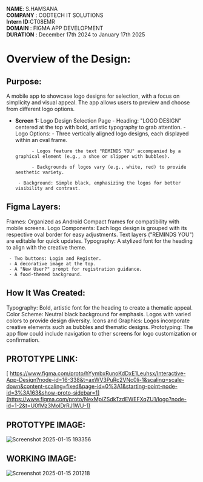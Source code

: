 **NAME**: S.HAMSANA   
**COMPANY** : CODTECH IT SOLUTIONS   
**Intern ID**:CT08EMR  
**DOMAIN** : FIGMA APP DEVELOPMENT  
**DURATION** : December 17th 2024 to January 17th 2025  



# Overview of the Design: #

## Purpose: ##

A mobile app to showcase logo designs for selection, with a focus on simplicity and visual appeal. The app allows users to preview and choose from different logo options.

- **Screen 1:**  Logo Design Selection  Page
       - Heading: "LOGO DESIGN" centered at the top with bold, artistic typography to grab attention.
        - Logo Options:
               - Three vertically aligned logo designs, each displayed within an oval frame.
  
            - Logos feature the text "REMINDS YOU" accompanied by a graphical element (e.g., a shoe or slipper with bubbles).
  
            - Backgrounds of logos vary (e.g., white, red) to provide aesthetic variety.
  
       - Background: Simple black, emphasizing the logos for better visibility and contrast.

## Figma Layers: ##
Frames: Organized as Android Compact frames for compatibility with mobile screens.
Logo Components:
Each logo design is grouped with its respective oval border for easy adjustments.
Text layers ("REMINDS YOU") are editable for quick updates.
Typography: A stylized font for the heading to align with the creative theme.

     - Two buttons: Login and Register.  
     - A decorative image at the top.  
     - A "New User?" prompt for registration guidance.  
     - A food-themed background.  
  
## How It Was Created: ##

Typography: Bold, artistic font for the heading to create a thematic appeal.
Color Scheme:
Neutral black background for emphasis.
Logos with varied colors to provide design diversity.
Icons and Graphics: Logos incorporate creative elements such as bubbles and thematic designs.
Prototyping: The app flow could include navigation to other screens for logo customization or confirmation.

  ## PROTOTYPE LINK: ##
  
[  https://www.figma.com/proto/hYymbxRunoKdDxE1Leuhsx/Interactive-App-Design?node-id=16-338&t=axWV3PuRc2VNc0li-1&scaling=scale-down&content-scaling=fixed&page-id=0%3A1&starting-point-node-id=3%3A163&show-proto-sidebar=1](https://www.figma.com/proto/NexMpiZSdkTzdEWEFXqZU1/logo?node-id=1-2&t=U0fMz3MolDrRJ1WU-1)

  ## PROTOTYPE IMAGE: ##
  ![Screenshot 2025-01-15 193356](https://github.com/user-attachments/assets/3226a4c9-8f46-4d9d-b6b0-925d1be1cbff)


   ## WORKING IMAGE: ##
   ![Screenshot 2025-01-15 201218](https://github.com/user-attachments/assets/f8621beb-b49c-4205-9ef2-637bcb8efdc7)


  
  
